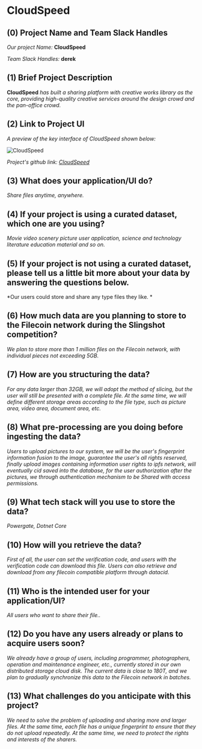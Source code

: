 # CloudSpeed

## (0) Project Name and Team Slack Handles

*Our project Name:* **CloudSpeed**

*Team Slack Handles:* **derek**

## (1) Brief Project Description

**CloudSpeed** *has built a sharing platform with creative works library as the core, providing high-quality creative services around the design crowd and the pan-office crowd.*

## (2) Link to Project UI

*A preview of the key interface of CloudSpeed shown below:*

![CloudSpeed](https://ipfs.io/ipfs/QmQuAewRztFsztsELjDUtX6AMUwT78Bqr2XkUiFY51huU6 "CloudSpeed")

*Project's github link: [CloudSpeed](https://github.com/deng/CloudSpeed)*


## (3) What does your application/UI do?

*Share files anytime, anywhere.*

## (4) If your project is using a curated dataset, which one are you using?

*Movie video scenery picture user application, science and technology literature education material and so on.*

## (5) If your project is not using a curated dataset, please tell us a little bit more about your data by answering the questions below.

*Our users could store and share any type files they like. *

## (6) How much data are you planning to store to the Filecoin network during the Slingshot competition?

*We plan to store more than 1 million files on the Filecoin network, with individual pieces not exceeding 5GB.*

## (7) How are you structuring the data?

*For any data larger than 32GB, we will adopt the method of slicing, but the user will still be presented with a complete file. At the same time, we will define different storage areas according to the file type, such as picture area, video area, document area, etc.*

## (8) What pre-processing are you doing before ingesting the data?

*Users to upload pictures to our system, we will be the user's fingerprint information fusion to the image, guarantee the user's all rights reserved, finally upload images containing information user rights to ipfs network, will eventually cid saved into the database, for the user authorization after the pictures, we through authentication mechanism to be Shared with access permissions.*

## (9)  What tech stack will you use to store the data?

*Powergate, Dotnet Core*

## (10) How will you retrieve the data?

*First of all, the user can set the verification code, and users with the verification code can download this file. Users can also retrieve and download from any filecoin compatible platform through datacid.*

## (11) Who is the intended user for your application/UI?

*All users who want to share their file..*

## (12) Do you have any users already or plans to acquire users soon?

*We already have a group of users, including programmer, photographers, operation and maintenance engineer, etc., currently stored in our own distributed storage cloud disk. The current data is close to 180T, and we plan to gradually synchronize this data to the Filecoin network in batches.*

## (13) What challenges do you anticipate with this project?

*We need to solve the problem of uploading and sharing more and larger files. At the same time, each file has a unique fingerprint to ensure that they do not upload repeatedly. At the same time, we need to protect the rights and interests of the sharers.*
